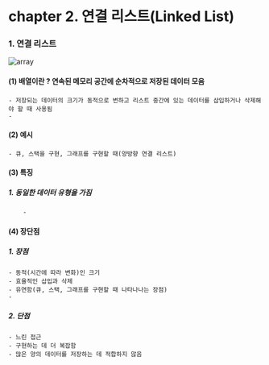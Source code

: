 # chapter 2. 연결 리스트(Linked List)

### 1. 연결 리스트

![array](https://github.com/BangYunseo/TIL/blob/main/CS/Data%20Structure/%20Image/ch2/array.PNG)

#### (1) 배열이란 ? 연속된 메모리 공간에 순차적으로 저장된 데이터 모음
    - 저장되는 데이터의 크기가 동적으로 변하고 리스트 중간에 있는 데이터를 삽입하거나 삭제해야 할 때 사용됨 
    - 
    
#### (2) 예시     
    - 큐, 스택을 구현, 그래프를 구현할 때(양방향 연결 리스트)
   

#### (3) 특징

##### 1. 동일한 데이터 유형을 가짐     
        - 
        
#### (4) 장단점

##### 1. 장점 
    - 동적(시간에 따라 변화)인 크기
    - 효율적인 삽입과 삭제 
    - 유연함(큐, 스택, 그래프를 구현할 때 나타나나는 장점)
    -     
    
##### 2. 단점
    - 느린 접근
    - 구현하는 데 더 복잡함 
    - 많은 양의 데이터를 저장하는 데 적합하지 않음



